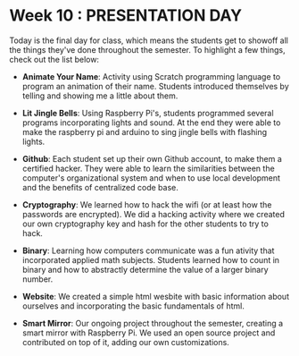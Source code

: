 # Week 10 : PRESENTATION DAY

Today is the final day for class, which means the students get to showoff all the things they've done throughout the semester. To highlight a few things, check out the list below:

- **Animate Your Name**: Activity using Scratch programming language to program an animation of their name. Students introduced themselves by telling and showing me a little about them. 

- **Lit Jingle Bells**: Using Raspberry Pi's, students programmed several programs incorporating lights and sound. At the end they were able to make the raspberry pi and arduino to sing jingle bells with flashing lights.

- **Github**: Each student set up their own Github account, to make them a certified hacker. They were able to learn the similarities between the computer's organizational system and when to use local development and the benefits of centralized code base. 

- **Cryptography**: We learned how to hack the wifi (or at least how the passwords are encrypted). We did a hacking activity where we created our own cryptography key and hash for the other students to try to hack. 

- **Binary**: Learning how computers communicate was a fun ativity that incorporated applied math subjects. Students learned how to count in binary and how to abstractly determine the value of a larger binary number.

- **Website**: We created a simple html wesbite with basic information about ourselves and incorporating the basic fundamentals of html.

- **Smart Mirror**: Our ongoing project throughout the semester, creating a smart mirror with Raspberry Pi. We used an open source project and contributed on top of it, adding our own customizations. 
